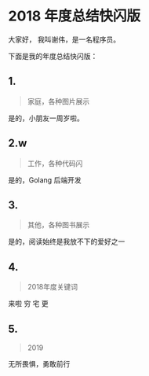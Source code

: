 # 2018 年度总结快闪版


大家好， 我叫谢伟，是一名程序员。

下面是我的年度总结快闪版：



## 1.

>  家庭，各种图片展示

是的，小朋友一周岁啦。


## 2.w

> 工作，各种代码闪

是的，Golang 后端开发

## 3.

> 其他，各种图书展示

是的，阅读始终是我放不下的爱好之一

## 4.

> 2018年度关键词


来啦
穷
宅
更


## 5.
> 2019

无所畏惧，勇敢前行
